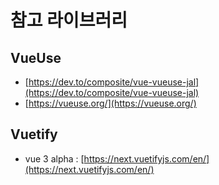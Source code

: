 # 참고 라이브러리

## VueUse

* [https://dev.to/composite/vue-vueuse-jal](https://dev.to/composite/vue-vueuse-jal)
* [https://vueuse.org/](https://vueuse.org/)

## Vuetify

* vue 3 alpha : [https://next.vuetifyjs.com/en/](https://next.vuetifyjs.com/en/)



